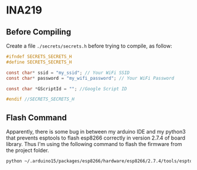 # INA219

## Before Compiling

Create a file ```./secrets/secrets.h``` before trying to compile, as follow:

```c
#ifndef SECRETS_SECRETS_H
#define SECRETS_SECRETS_H

const char* ssid = "my_ssid"; // Your WiFi SSID
const char* password = "my_wifi_password"; // Your WiFi Password

const char *GScriptId = ""; //Google Script ID

#endif //SECRETS_SECRETS_H
```

## Flash Command

Apparently, there is some bug in between my arduino IDE and my python3 that prevents esptools to flash esp8266 correctly in version 2.7.4 of board library. Thus I'm using the following command to flash the firmware from the project folder.

```bash
python ~/.arduino15/packages/esp8266/hardware/esp8266/2.7.4/tools/esptool/esptool.py --baud=115200 --port /dev/ttyUSB0 --chip esp8266 -a soft_reset write_flash 0x00000 ./build/corrente.ino.bin
```
